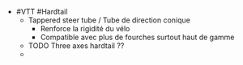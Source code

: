 - #VTT #Hardtail
	- Tappered steer tube / Tube de direction conique
		- Renforce la rigidité du vélo
		- Compatible avec plus de fourches surtout haut de gamme
	- TODO Three axes hardtail ??
	-